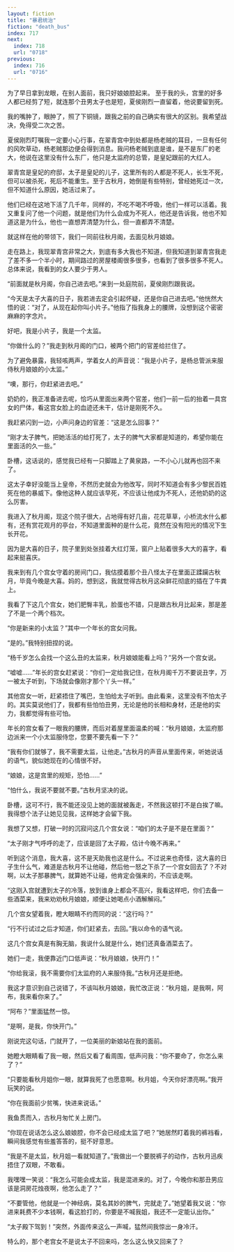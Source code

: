 ```yaml
---
layout: fiction
title: "暴君统治"
fiction: "death_bus"
index: 717
next:
  index: 718
  url: "0718"
previous:
  index: 716
  url: "0716"
---
```

为了早日拿到龙眼，在别人面前，我只好娘娘腔起来。   至于我的头，宫里的好多人都已经剪了短，就连那个丑男太子也是短，夏侯刚烈一直留着，他说要留到死。

我的嘴肿了，眼肿了，照了下铜镜，跟我之前的自己确实有很大的区别。我希望战决，免得受二次之苦。

夏侯刚烈叮嘱我一定要小心行事，在翠青宫中到处都是杨老贼的耳目，一旦有任何的风吹草动，杨老贼那边便会得到消息。我问杨老贼到底是谁，是不是东厂的老大，他说在这里没有什么东厂，他只是太监府的总管，是皇妃跟前的大红人。

翠青宫是皇妃的府邸，太子是皇妃的儿子，这里所有的人都是不死人，长生不死，但可以被杀死，死后不能重生。至于古秋月，她倒是有些特别，曾经她死过一次，但不知道什么原因，她活过来了。

他们已经在这地下活了几千年，同样的，不吃不喝不呼吸，他们一样可以活着。我又重复问了他一个问题，就是他们为什么会成为不死人，他还是告诉我，他也不知道这是为什么，他也一直想弄清楚为什么，但一直都弄不清楚。

就这样在他的带领下，我们一同前往秋月阁，去面见秋月娘娘。

走在路上，我现翠青宫非常之大，到底有多大我也不知道，但我知道到翠青宫我走了差不多一个半小时，期间路过的房屋楼阁很多很多，也看到了很多很多不死人。总体来说，我看到的女人要少于男人。

“前面就是秋月阁，你自己进去吧。”来到一处庭院前，夏侯刚烈跟我说。

“今天是太子大喜的日子，我若进去定会引起怀疑，还是你自己进去吧。”他恍然大悟的说：“对了，从现在起你叫小片子。”他指了指我身上的腰牌，没想到这个密密麻麻的字念片。

好吧，我是小片子，我是一个太监。

“你做什么的？”我走到秋月阁的门口，被两个把门的官差给拦住了。

为了避免暴露，我轻咳两声，学着女人的声音说：“我是小片子，是杨总管派来服侍秋月娘娘的小太监。”

“噢，那行，你赶紧进去吧。”

奶奶的，我正准备进去呢，恰巧从里面出来两个官差，他们一前一后的抬着一具宫女的尸体，看这宫女脸上的血迹还未干，估计是刚死不久。

我赶紧闪到一边，小声问身边的官差：“这是怎么回事？”

“刚才太子脾气，把她活活的给打死了，太子的脾气大家都是知道的，希望你能在里面活的久一些。”

卧槽，这话说的，感觉我已经有一只脚踏上了黄泉路，一不小心儿就再也回不来了。

这太子幸好没能当上皇帝，不然历史就会为他改写，同时不知道会有多少黎民百姓死在他的暴威下。像他这种人就应该早死，不应该让他成为不死人，还他奶奶的这么厉害。

我进入了秋月阁，现这个院子很大，占地得有好几亩，花花草草，小桥流水什么都有，还有赏花观月的亭台，不知道里面种的是什么花，竟然在没有阳光的情况下生长开花。

因为是大喜的日子，院子里到处张挂着大红灯笼，窗户上贴着很多大大的喜字，看起来挺喜庆。

我来到有几个宫女守着的房间门口，我估摸着那个丑八怪太子在里面正蹂躏古秋月，毕竟今晚是大喜。妈的，想到这，我就觉得古秋月这朵鲜花彻底的插在了牛粪上。

我看了下这几个宫女，她们肥臀丰乳，脸蛋也不错，只是跟古秋月比起来，那是差了不是一个两个档次。

“你是新来的小太监？”其中一个年长的宫女问我。

“是的。”我特别扭捏的说。

“杨千岁怎么会找一个这么丑的太监来，秋月娘娘能看上吗？”另外一个宫女说。

“嘘嘘……”年长的宫女赶紧说：“你们一定给我记住，在秋月阁千万不要说丑字，万一被太子听到，下场就会像刚才那个丫头一样。”

其他宫女一听，赶紧捂住了嘴巴，生怕给太子听到。由此看来，这里没有不怕太子的。其实莫说他们了，我都有些怕怕丑男，无论是他的长相和身材，还是他的实力，我都觉得有些可怕。

年长的宫女看了一眼我的腰牌，而后对着屋里面温柔的喊：“秋月娘娘，太监府那边派来一个小太监服侍您，您要不要先看一下？”

“我有你们就够了，我不需要太监，让他走。”古秋月的声音从里面传来，听她说话的语气，貌似她现在的心情很不好。

“娘娘，这是宫里的规矩，恐怕……”

“怕什么，我说不要就不要。”古秋月坚决的说。

卧槽，这可不行，我不能还没见上她的面就被轰走，不然我这顿打不是白挨了嘛。我得想个法子让她见见我，这样她才会留下我。

我想了又想，打破一时的沉寂问这几个宫女说：“咱们的太子是不是在里面？”

“太子刚才气呼呼的走了，应该是回了太子殿，估计今晚不再来。”

听到这个消息，我大喜，这不是天助我也这是什么。不过说来也奇怪，这大喜的日子生什么气，难道是古秋月不让他碰，然后他一怒之下杀了一个宫女回去了？不对啊，以太子那暴脾气，就算她不让碰，他肯定会强来的，不应该走啊。

“这刚入宫就遭到太子的冷落，放到谁身上都会不高兴，我看这样吧，你们去备一些酒菜来，我来劝劝秋月娘娘，顺便让她喝点小酒解解闷。”

几个宫女望着我，瞪大眼睛不约而同的说：“这行吗？”

“行不行试过之后才知道，你们赶紧去，去回。”我以命令的语气说。

这几个宫女真是有胸无脑，我说什么就是什么，她们还真备酒菜去了。

她们一走，我便靠近门口低声说：“秋月娘娘，快开门！”

“你给我滚，我不需要你们太监府的人来服侍我。”古秋月还是拒绝。

我这才意识到自己说错了，不该叫秋月娘娘，我忙改正说：“秋月姐，是我啊，阿布，我来看你来了。”

“阿布？”里面猛然一惊。

“是啊，是我，你快开门。”

刚说完这句话，门就开了，一位美丽的新娘站在我的面前。

她瞪大眼睛看了我一眼，然后又看了看周围，低声问我：“你不要命了，你怎么来了？”

“只要能看秋月姐你一眼，就算我死了也愿意啊。秋月姐，今天你好漂亮啊。”我开玩笑的说。

“你在我面前少贫嘴，快进来说话。”

我鱼贯而入，古秋月匆忙关上房门。

“你现在说话怎么这么娘娘腔，你不会已经成太监了吧？”她居然盯着我的裤裆看，瞬间我感觉有些羞答答的，挺不好意思。

“我是不是太监，秋月姐一看就知道了。”我做出一个要脱裤子的动作，古秋月迅疾捂住了双眼，不敢看。

我嘿嘿一笑说：“我怎么可能会成太监，我是混进来的。对了，今晚你和那丑男应该是洞房花烛夜啊，他怎么走了？”

“不要管他，他就是一个神经病，莫名其妙的脾气，完就走了。”她望着我又说：“你进来耗费不少本钱啊，看这脸打的，你要是不喊我姐，我还不一定能认出你。”

“太子殿下驾到！”突然，外面传来这么一声喊，猛然间我惊出一身冷汗。

特么的，那个老宫女不是说太子不回来吗，怎么这么快又回来了？